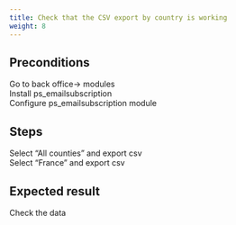 ```yaml
---
title: Check that the CSV export by country is working
weight: 8
---
```


## Preconditions

Go to back office-> modules<br />
Install ps_emailsubscription<br />
Configure ps_emailsubscription module
## Steps

Select “All counties” and export csv<br />
Select “France” and export csv

## Expected result

Check the data

